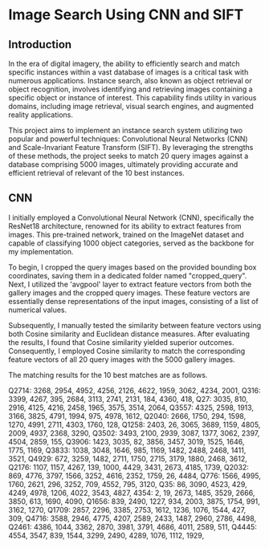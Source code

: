 # Image Search Using CNN and SIFT

## Introduction ##
In the era of digital imagery, the ability to efficiently search and match specific instances within a vast database of images is a critical task with numerous applications. Instance search, also known as object retrieval or object recognition, involves identifying and retrieving images containing a specific object or instance of interest. This capability finds utility in various domains, including image retrieval, visual search engines, and augmented reality applications.

This project aims to implement an instance search system utilizing two popular and powerful techniques: Convolutional Neural Networks (CNN) and Scale-Invariant Feature Transform (SIFT). By leveraging the strengths of these methods, the project seeks to match 20 query images against a database comprising 5000 images, ultimately providing accurate and efficient retrieval of relevant of the 10 best instances.

## CNN ##


I initially employed a Convolutional Neural Network (CNN), specifically the ResNet18 architecture, renowned for its ability to extract features from images. This pre-trained network, trained on the ImageNet dataset and capable of classifying 1000 object categories, served as the backbone for my implementation.

To begin, I cropped the query images based on the provided bounding box coordinates, saving them in a dedicated folder named "cropped_query". Next, I utilized the 'avgpool' layer to extract feature vectors from both the gallery images and the cropped query images. These feature vectors are essentially dense representations of the input images, consisting of a list of numerical values.

Subsequently, I manually tested the similarity between feature vectors using both Cosine similarity and Euclidean distance measures. After evaluating the results, I found that Cosine similarity yielded superior outcomes. Consequently, I employed Cosine similarity to match the corresponding feature vectors of all 20 query images with the 5000 gallery images.

The matching results for the 10 best matches are as follows.


Q2714: 3268, 2954, 4952, 4256, 2126, 4622, 1959, 3062, 4234, 2001, 
Q316: 3399, 4267, 395, 2684, 3113, 2741, 2131, 184, 4360, 418, 
Q27: 3035, 810, 2916, 4125, 4216, 2458, 1965, 3575, 3514, 2064, 
Q3557: 4325, 2598, 1913, 3166, 3825, 4791, 1994, 975, 4978, 1612, 
Q2040: 2666, 1750, 294, 1598, 1270, 4991, 2711, 4303, 1760, 128, 
Q1258: 2403, 26, 3065, 3689, 1159, 4805, 2009, 4937, 2368, 3290, 
Q3502: 3493, 2100, 2939, 3087, 1377, 3062, 2397, 4504, 2859, 155, 
Q3906: 1423, 3035, 82, 3856, 3457, 3019, 1525, 1646, 1775, 1169, 
Q3833: 1038, 3048, 1646, 985, 1169, 1482, 2488, 2468, 1411, 3521, 
Q4929: 672, 3259, 1482, 2711, 1750, 2715, 3179, 1880, 2468, 3612, 
Q2176: 1107, 1157, 4267, 139, 1000, 4429, 3431, 2673, 4185, 1739, 
Q2032: 869, 4776, 3797, 1566, 3252, 4616, 2352, 1759, 26, 4484, 
Q776: 1566, 4995, 1760, 2621, 296, 3252, 709, 4552, 795, 3120, 
Q35: 86, 3090, 4523, 429, 4249, 4978, 1206, 4022, 3543, 4827, 
4354: 2, 19, 2673, 1485, 3529, 2666, 3850, 613, 1690, 4090, 
Q1656: 839, 2490, 1227, 934, 2003, 3875, 1754, 991, 3162, 1270, 
Q1709: 2857, 2296, 3385, 2753, 1612, 1236, 1076, 1544, 427, 309, 
Q4716: 3588, 2946, 4775, 4207, 2589, 2433, 1487, 2960, 2786, 4498, 
Q2461: 4386, 1044, 3362, 2870, 3981, 3791, 4686, 4011, 2589, 511, 
Q4445: 4554, 3547, 839, 1544, 3299, 2490, 4289, 1076, 1112, 1929,



